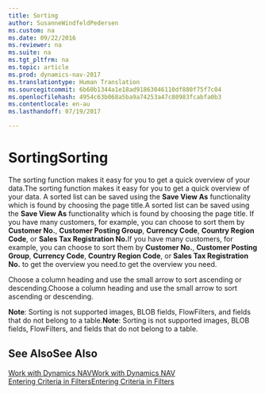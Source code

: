 ```yaml
---
title: Sorting
author: SusanneWindfeldPedersen
ms.custom: na
ms.date: 09/22/2016
ms.reviewer: na
ms.suite: na
ms.tgt_pltfrm: na
ms.topic: article
ms.prod: dynamics-nav-2017
ms.translationtype: Human Translation
ms.sourcegitcommit: 6b60b1344a1e18ad91863046110df880f75f7c04
ms.openlocfilehash: 4954c63b068a5ba9a74253a47c80983fcabfa0b3
ms.contentlocale: en-au
ms.lasthandoff: 07/19/2017

---
```

    
# <a name="sorting"></a><span data-ttu-id="aab11-102">Sorting</span><span class="sxs-lookup"><span data-stu-id="aab11-102">Sorting</span></span>
<span data-ttu-id="aab11-103">The sorting function makes it easy for you to get a quick overview of your data.</span><span class="sxs-lookup"><span data-stu-id="aab11-103">The sorting function makes it easy for you to get a quick overview of your data.</span></span> <span data-ttu-id="aab11-104">A sorted list can be saved using the **Save View As** functionality which is found by choosing the page title.</span><span class="sxs-lookup"><span data-stu-id="aab11-104">A sorted list can be saved using the **Save View As** functionality which is found by choosing the page title.</span></span> <span data-ttu-id="aab11-105">If you have many customers, for example, you can choose to sort them by **Customer No.**, **Customer Posting Group**, **Currency Code**, **Country Region Code**, or **Sales Tax Registration No.**</span><span class="sxs-lookup"><span data-stu-id="aab11-105">If you have many customers, for example, you can choose to sort them by **Customer No.**, **Customer Posting Group**, **Currency Code**, **Country Region Code**, or **Sales Tax Registration No.**</span></span> <span data-ttu-id="aab11-106">to get the overview you need.</span><span class="sxs-lookup"><span data-stu-id="aab11-106">to get the overview you need.</span></span>

<span data-ttu-id="aab11-107">Choose a column heading and use the small arrow to sort ascending or descending.</span><span class="sxs-lookup"><span data-stu-id="aab11-107">Choose a column heading and use the small arrow to sort ascending or descending.</span></span>  

<span data-ttu-id="aab11-108">**Note**: Sorting is not supported images, BLOB fields, FlowFilters, and fields that do not belong to a table.</span><span class="sxs-lookup"><span data-stu-id="aab11-108">**Note**: Sorting is not supported images, BLOB fields, FlowFilters, and fields that do not belong to a table.</span></span>

## <a name="see-also"></a><span data-ttu-id="aab11-109">See Also</span><span class="sxs-lookup"><span data-stu-id="aab11-109">See Also</span></span>
[<span data-ttu-id="aab11-110">Work with Dynamics NAV</span><span class="sxs-lookup"><span data-stu-id="aab11-110">Work with Dynamics NAV</span></span>](ui-work-product.md)  
[<span data-ttu-id="aab11-111">Entering Criteria in Filters</span><span class="sxs-lookup"><span data-stu-id="aab11-111">Entering Criteria in Filters</span></span>](ui-enter-criteria-filters.md)


